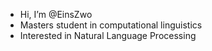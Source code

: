  - Hi, I’m @EinsZwo
 - Masters student in computational linguistics
 - Interested in Natural Language Processing

<!---
EinsZwo/EinsZwo is a ✨ special ✨ repository because its `README.md` (this file) appears on your GitHub profile.
You can click the Preview link to take a look at your changes.
--->
